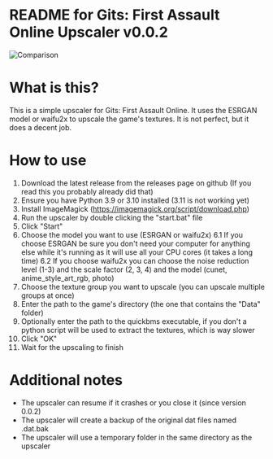 README for Gits: First Assault Online Upscaler v0.0.2
=====================================================
![Comparison](https://user-images.githubusercontent.com/5176531/206932845-f1a72f4d-1e27-4094-82a0-978de743ca8b.png)

What is this?
=============

This is a simple upscaler for Gits: First Assault Online. It uses the
ESRGAN model or waifu2x to upscale the game's textures. It is not perfect, 
but it does a decent job.

How to use
==========
1. Download the latest release from the releases page on github (If you read this you probably already did that)
2. Ensure you have Python 3.9 or 3.10 installed (3.11 is not working yet)
3. Install ImageMagick (https://imagemagick.org/script/download.php)
4. Run the upscaler by double clicking the "start.bat" file
5. Click "Start"
6. Choose the model you want to use (ESRGAN or waifu2x)
    6.1 If you choose ESRGAN be sure you don't need your computer for anything else while it's running as it will use all your CPU cores (it takes a long time)
    6.2 If you choose waifu2x you can choose the noise reduction level (1-3) and the scale factor (2, 3, 4) and the model (cunet, anime_style_art_rgb, photo)
7. Choose the texture group you want to upscale (you can upscale multiple groups at once)
8. Enter the path to the game's directory (the one that contains the "Data" folder)
9. Optionally enter the path to the quickbms executable, if you don't a python script will be used to extract the textures, which is way slower
10. Click "OK"
11. Wait for the upscaling to finish

Additional notes
================
- The upscaler can resume if it crashes or you close it (since version 0.0.2)
- The upscaler will create a backup of the original dat files named .dat.bak
- The upscaler will use a temporary folder in the same directory as the upscaler
